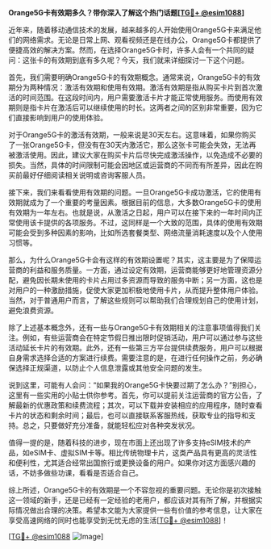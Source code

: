 **Orange5G卡有效期多久？带你深入了解这个热门话题[[TG💪+ @esim1088](https://t.me/s/esim1088)]**

近年来，随着移动通信技术的发展，越来越多的人开始使用Orange5G卡来满足他们的网络需求。无论是日常上网、观看视频还是在线办公，Orange5G卡都提供了便捷高效的解决方案。然而，在选择Orange5G卡时，许多人会有一个共同的疑问：这张卡的有效期到底有多久呢？今天，我们就来详细探讨一下这个问题。

首先，我们需要明确Orange5G卡的有效期概念。通常来说，Orange5G卡的有效期分为两种情况：激活有效期和使用有效期。激活有效期是指从购买卡片到首次激活的时间范围。在这段时间内，用户需要激活卡片才能正常使用服务。而使用有效期则是指卡片在激活后可以继续使用的时长。这两者之间的区别非常重要，因为它们直接影响到用户的使用体验。

对于Orange5G卡的激活有效期，一般来说是30天左右。这意味着，如果你购买了一张Orange5G卡，但没有在30天内激活它，那么这张卡可能会失效，无法再被激活使用。因此，建议大家在购买卡片后尽快完成激活操作，以免造成不必要的损失。当然，具体的时间限制可能会因地区或运营商的不同而有所差异，因此在购买前最好仔细阅读相关说明或咨询客服人员。

接下来，我们来看看使用有效期的问题。一旦Orange5G卡成功激活，它的使用有效期就成为了一个重要的考量因素。根据目前的信息，大多数Orange5G卡的使用有效期为一年左右。也就是说，从激活之日起，用户可以在接下来的一年时间内正常使用该卡提供的各项服务。不过，这同样是一个大致的范围，具体的使用有效期可能会受到多种因素的影响，比如所选套餐类型、网络流量消耗速度以及个人使用习惯等。

那么，为什么Orange5G卡会有这样的有效期设置呢？其实，这主要是为了保障运营商的利益和服务质量。一方面，通过设定有效期，运营商能够更好地管理资源分配，避免因长期未使用的卡片占用过多资源而导致的服务中断；另一方面，这也是对用户的一种激励措施，促使大家更加积极地使用卡片，从而提升整体用户体验。当然，对于普通用户而言，了解这些规则可以帮助我们合理规划自己的使用计划，避免浪费资源。

除了上述基本概念外，还有一些与Orange5G卡有效期相关的注意事项值得我们关注。例如，有些运营商会在特定节假日推出限时促销活动，用户可以通过参与这些活动延长卡片的有效期。此外，还有一些第三方平台提供续费服务，用户可以根据自身需求选择合适的方案进行续费。需要注意的是，在进行任何操作之前，务必确保选择正规渠道，以防止个人信息泄露或其他安全问题的发生。

说到这里，可能有人会问：“如果我的Orange5G卡快要过期了怎么办？”别担心，这里有一些实用的小贴士供你参考。首先，你可以提前关注运营商的官方公告，了解最新的优惠政策和续费流程；其次，可以下载并安装相应的应用程序，随时查看卡片的状态和剩余时间；最后，也可以直接联系客服热线，获取专业的指导和支持。总之，只要做好充分准备，就能轻松应对各种突发状况。

值得一提的是，随着科技的进步，现在市面上还出现了许多支持eSIM技术的产品，如eSIM卡、虚拟SIM卡等。相比传统物理卡片，这类产品具有更高的灵活性和便利性，尤其适合经常出国旅行或更换设备的用户。如果你对这方面感兴趣的话，不妨多做些功课，看看是否适合自己。

综上所述，Orange5G卡的有效期是一个不容忽视的重要问题。无论你是初次接触这一领域的新手，还是已经有一定经验的老用户，都应该对其有所了解，并根据实际情况做出合理的决策。希望本文能为大家提供一些有价值的参考信息，让大家在享受高速网络的同时也能享受到无忧无虑的生活[[TG💪+ @esim1088](https://t.me/s/esim1088)]！

[[TG💪+ @esim1088](https://t.me/s/esim1088) ![Image](https://i.postimg.cc/4NQfJmqS/Snipaste-2025-05-13-00-14-12.png)]